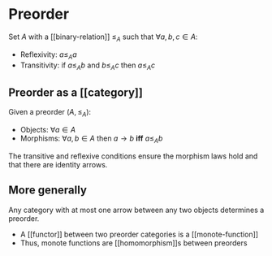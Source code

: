 # Preorder

Set $A$ with a [[binary-relation]] $\leq_A$ such that $\forall a,b,c \in A$:
  - Reflexivity: $a \leq_A a$
  - Transitivity: if $a \leq_A b$ and $b \leq_A c$ then $a \leq_A c$

## Preorder as a [[category]]

Given a preorder $(A, \leq_A)$:

- Objects: $\forall a \in A$
- Morphisms: $\forall a,b \in A$ then $a \to b$ **iff** $a \leq_A b$

The transitive and reflexive conditions ensure the morphism laws hold and that there are identity arrows.

## More generally 

Any category with at most one arrow between any two objects determines a preorder.

- A [[functor]] between two preorder categories is a [[monote-function]]
- Thus, monote functions are [[homomorphism]]s between preorders
